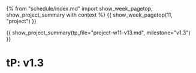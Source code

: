 {% from "schedule/index.md" import show_week_pagetop, show_project_summary with context %}
{{ show_week_pagetop(11, "project") }}

{{ show_project_summary(tp_file="project-w11-v13.md", milestone="v1.3") }}

# tP: v1.3

<include src="../../admin/project-w11-v13.md#body" />